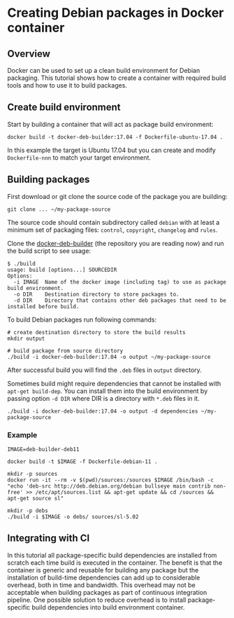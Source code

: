 
# Creating Debian packages in Docker container

## Overview

Docker can be used to set up a clean build environment for Debian
packaging.  This tutorial shows how to create a container with
required build tools and how to use it to build packages.

## Create build environment

Start by building a container that will act as package build environment:

    docker build -t docker-deb-builder:17.04 -f Dockerfile-ubuntu-17.04 .

In this example the target is Ubuntu 17.04 but you can create and
modify `Dockerfile-nnn` to match your target environment.

## Building packages

First download or git clone the source code of the package you are
building:

    git clone ... ~/my-package-source

The source code should contain subdirectory called `debian` with at
least a minimum set of packaging files: `control`, `copyright`,
`changelog` and `rules`.

Clone the
[docker-deb-builder](https://github.com/tsaarni/docker-deb-builder)
(the repository you are reading now) and run the build script to see
usage:

    $ ./build
    usage: build [options...] SOURCEDIR
    Options:
      -i IMAGE  Name of the docker image (including tag) to use as package build environment.
      -o DIR    Destination directory to store packages to.
      -d DIR    Directory that contains other deb packages that need to be installed before build.

To build Debian packages run following commands:

    # create destination directory to store the build results
    mkdir output

    # build package from source directory
    ./build -i docker-deb-builder:17.04 -o output ~/my-package-source

After successful build you will find the `.deb` files in `output`
directory.

Sometimes build might require dependencies that cannot be installed with
`apt-get build-dep`.  You can install them into the build environment
by passing option `-d DIR` where DIR is a directory with `*.deb` files
in it.

    ./build -i docker-deb-builder:17.04 -o output -d dependencies ~/my-package-source


### Example

```
IMAGE=deb-builder-deb11

docker build -t $IMAGE -f Dockerfile-debian-11 .

mkdir -p sources
docker run -it --rm -v $(pwd)/sources:/sources $IMAGE /bin/bash -c "echo 'deb-src http://deb.debian.org/debian bullseye main contrib non-free' >> /etc/apt/sources.list && apt-get update && cd /sources && apt-get source sl"

mkdir -p debs
./build -i $IMAGE -o debs/ sources/sl-5.02
```


## Integrating with CI

In this tutorial all package-specific build dependencies are installed
from scratch each time build is executed in the container.  The
benefit is that the container is generic and reusable for building any
package but the installation of build-time dependencies can add up to
considerable overhead, both in time and bandwidth.  This overhead may
not be acceptable when building packages as part of continuous
integration pipeline.  One possible solution to reduce overhead is to
install package-specific build dependencies into build environment
container.
